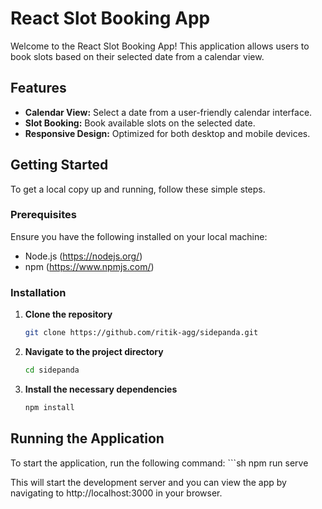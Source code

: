 # React Slot Booking App

Welcome to the React Slot Booking App! This application allows users to book slots based on their selected date from a calendar view. 

## Features

- **Calendar View:** Select a date from a user-friendly calendar interface.
- **Slot Booking:** Book available slots on the selected date.
- **Responsive Design:** Optimized for both desktop and mobile devices.

## Getting Started

To get a local copy up and running, follow these simple steps.

### Prerequisites

Ensure you have the following installed on your local machine:

- Node.js (https://nodejs.org/)
- npm (https://www.npmjs.com/)

### Installation

1. **Clone the repository**

   ```sh
   git clone https://github.com/ritik-agg/sidepanda.git

2. **Navigate to the project directory**
    ```sh
    cd sidepanda

3. **Install the necessary dependencies**
    ```sh
    npm install

## Running the Application

To start the application, run the following command:
    ```sh
    npm run serve

This will start the development server and you can view the app by navigating to http://localhost:3000 in your browser.

